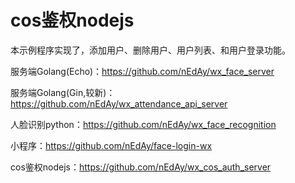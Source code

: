 # cos鉴权nodejs

本示例程序实现了，添加用户、删除用户、用户列表、和用户登录功能。

服务端Golang(Echo)：https://github.com/nEdAy/wx_face_server

服务端Golang(Gin,较新)：https://github.com/nEdAy/wx_attendance_api_server

人脸识别python：https://github.com/nEdAy/wx_face_recognition

小程序：https://github.com/nEdAy/face-login-wx

cos鉴权nodejs：https://github.com/nEdAy/wx_cos_auth_server
